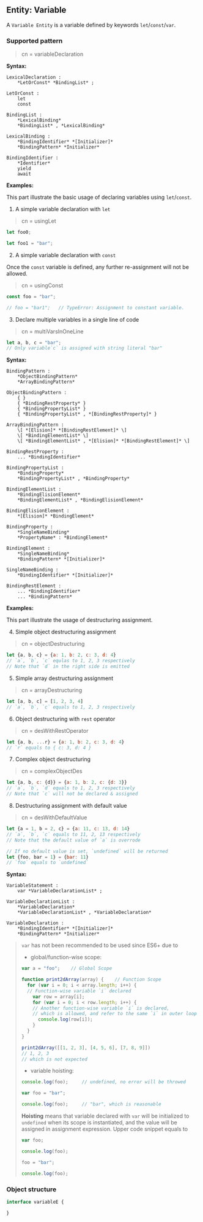 ## Entity: Variable

A `Variable Entity` is a variable defined by keywords `let`/`const`/`var`.

### Supported pattern

> cn = variableDeclaration

**Syntax:**

```text
LexicalDeclaration :
    *LetOrConst* *BindingList* ;

LetOrConst :
    let
    const

BindingList :
    *LexicalBinding*
    *BindingList* , *LexicalBinding*

LexicalBinding :
    *BindingIdentifier* *[Initializer]*
    *BindingPattern* *Initializer*

BindingIdentifier :
    *Identifier*
    yield
    await
```

**Examples:**

This part illustrate the basic usage of declaring variables using `let`/`const`.

1. A simple variable declaration with `let`

> cn = usingLet

```js
let foo0;

let foo1 = "bar";
```

2. A simple variable declaration with `const`

Once the `const` variable is defined, any further re-assignment will not be allowed.

> cn = usingConst

```js
const foo = "bar";

// foo = "bar1";   // TypeError: Assignment to constant variable.
```

3. Declare multiple variables in a single line of code

> cn = multiVarsInOneLine

```js
let a, b, c = "bar";
// Only variable`c` is assigned with string literal "bar"
```

**Syntax:**

```text
BindingPattern :
    *ObjectBindingPattern*
    *ArrayBindingPattern*

ObjectBindingPattern :
    { }
    { *BindingRestProperty* }
    { *BindingPropertyList* }
    { *BindingPropertyList* , *[BindingRestProperty]* }

ArrayBindingPattern :
    \[ *[Elision]* *[BindingRestElement]* \]
    \[ *BindingElementList* \]
    \[ *BindingElementList* , *[Elision]* *[BindingRestElement]* \]

BindingRestProperty :
    ... *BindingIdentifier*

BindingPropertyList :
    *BindingProperty*
    *BindingPropertyList* , *BindingProperty*

BindingElementList :
    *BindingElisionElement*
    *BindingElementList* , *BindingElisionElement*

BindingElisionElement :
    *[Elision]* *BindingElement*

BindingProperty :
    *SingleNameBinding*
    *PropertyName* : *BindingElement*

BindingElement :
    *SingleNameBinding*
    *BindingPattern* *[Initializer]*

SingleNameBinding :
    *BindingIdentifier* *[Initializer]*

BindingRestElement :
    ... *BindingIdentifier*
    ... *BindingPattern*
```

**Examples:**

This part illustrate the usage of destructuring assignment.

4. Simple object destructuring assignment

> cn = objectDestructuring

```js
let {a, b, c} = {a: 1, b: 2, c: 3, d: 4}
// `a`, `b`, `c` equlas to 1, 2, 3 respectively
// Note that `d` in the right side is emitted
```

5. Simple array destructuring assignment

> cn = arrayDestructuring

```js
let [a, b, c] = [1, 2, 3, 4]
// `a`, `b`, `c` equals to 1, 2, 3 respectively
```

6. Object destructuring with `rest` operator

> cn = desWithRestOperator

```js
let {a, b, ...r} = {a: 1, b: 2, c: 3, d: 4}
// `r` equals to { c: 3, d: 4 }
```

7. Complex object destructuring

> cn = complexObjectDes

```js
let {a, b, c: {d}} = {a: 1, b: 2, c: {d: 3}}
// `a`, `b`, `d` equals to 1, 2, 3 respectively
// Note that `c` will not be declared & assigned
```

8. Destructuring assignment with default value

> cn = desWithDefaultValue

```js
let {a = 1, b = 2, c} = {a: 11, c: 13, d: 14}
// `a`, `b`, `c` equals to 11, 2, 13 respectively
// Note that the default value of `a` is overrode

// If no default value is set, `undefined` will be returned
let {foo, bar = 1} = {bar: 11}
// `foo` equals to `undefined`
```

**Syntax:**

```text
VariableStatement :
    var *VariableDeclarationList* ;

VariableDeclarationList :
    *VariableDeclaration*
    *VariableDeclarationList* , *VariableDeclaration*

VariableDeclaration :
    *BindingIdentifier* *[Initializer]*
    *BindingPattern* *Initializer*
```

> `var` has not been recommended to be used since ES6+ due to
>
> * global/function-wise scope:
>
> ```js
> var a = "foo";    // Global Scope
> 
> function print2dArray(array) {    // Function Scope
>   for (var i = 0; i < array.length; i++) {
>   // Function-wise variable `i` declared
>     var row = array[i];
>     for (var i = 0; i < row.length; i++) {
>     // Another function-wise variable `i` is declared,
>     // which is allowed, and refer to the same `i` in outer loop
>       console.log(row[i]);
>     }
>   }
> }
> 
> print2dArray([[1, 2, 3], [4, 5, 6], [7, 8, 9]])
> // 1, 2, 3
> // which is not expected
> ```
>
> * variable hoisting:
>
> ```js
> console.log(foo);     // undefined, no error will be throwed
> 
> var foo = "bar";
> 
> console.log(foo);     // "bar", which is reasonable
> ```
>
> **Hoisting** means that variable declared with `var`
> will be initialized to `undefined` when its scope is
> instantiated, and the value will be assigned in assignment
> expression. Upper code snippet equals to
> ```js
> var foo;
> 
> console.log(foo);
> 
> foo = "bar";
> 
> console.log(foo);
> ```

### Object structure

```ts
interface variableE {

}
```
